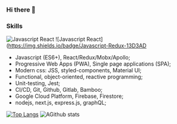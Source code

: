 ### Hi there 👋

### Skills

![Javascript React](https://img.shields.io/badge/Javascript-React-13CDD3) ![Javascript React](https://img.shields.io/badge/Javascript-Redux-13D3AD

- Javascript (ES6+), React/Redux/Mobx/Apollo;
- Progressive Web Apps (PWA), Single page applications (SPA);
- Modern css: JSS, styled-components, Material UI;
- Functional, object-oriented, reactive programming;
- Unit-testing, Jest;
- CI/CD, Git, Github, Gitlab, Bamboo;
- Google Cloud Platform, Firebase, Firestore;
- nodejs, next.js, express.js, graphQL;

[![Top Langs](https://github-readme-stats.vercel.app/api/top-langs/?username=Bootakov)](https://github.com/Bootakov/github-readme-stats) ![AGithub stats](https://github-readme-stats.vercel.app/api?username=bootakov&show_icons=true&theme=default)

<!--
**Bootakov/Bootakov** is a ✨ _special_ ✨ repository because its `README.md` (this file) appears on your GitHub profile.

Here are some ideas to get you started:

- 🔭 I’m currently working on ...
- 🌱 I’m currently learning ...
- 👯 I’m looking to collaborate on ...
- 🤔 I’m looking for help with ...
- 💬 Ask me about ...
- 📫 How to reach me: ...
- 😄 Pronouns: ...
- ⚡ Fun fact: ...
-->
